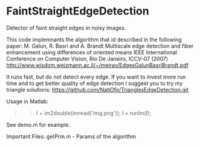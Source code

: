 FaintStraightEdgeDetection
==========================

Detector of faint straight edges in noisy images.

This code implemnants the algorithm that id described in the following paper:
M. Galun, R. Basri and A. Brandt
Multiscale edge detection and fiber enhancement using differences of oriented means 
IEEE International Conference on Computer Vision, Rio De Janeiro, ICCV-07 (2007)
http://www.wisdom.weizmann.ac.il/~/meirav/EdgesGalunBasriBrandt.pdf

It runs fast, but do not detect every edge.
If you want to invest more run time and to get better quality of edge detection I suggest you to try my triangle solutions:
https://github.com/NatiOfir/TrianglesEdgeDetection.git

Usage in Matlab:

>> I  = im2double(imread('img.png'));
>> I = runIm(I);

See demo.m for example.

Important Files:
getPrm.m - Params of the algorithm

